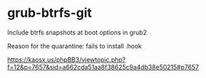 # grub-btrfs-git

Include btrfs snapshots at boot options in grub2

Reason for the quarantine: fails to install .hook

https://kaosx.us/phpBB3/viewtopic.php?f=12&p=7657&sid=a662cda51aa8f38625c9a4db38e50215#p7657
